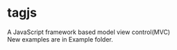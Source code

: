# tagjs
A JavaScript framework based model view control(MVC)<br>
New examples are in Example folder. 

